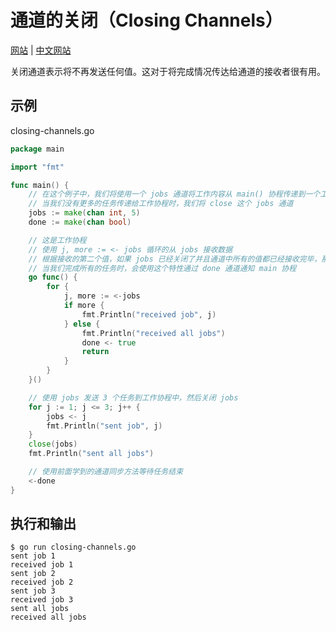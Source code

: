 # 通道的关闭（Closing Channels）

[网站](https://gobyexample.com/closing-channels) | [中文网站](https://gobyexample-cn.github.io/closing-channels)

关闭通道表示将不再发送任何值。这对于将完成情况传达给通道的接收者很有用。

## 示例

closing-channels.go

```go
package main

import "fmt"

func main() {
	// 在这个例子中，我们将使用一个 jobs 通道将工作内容从 main() 协程传递到一个工作协程中
	// 当我们没有更多的任务传递给工作协程时，我们将 close 这个 jobs 通道
	jobs := make(chan int, 5)
	done := make(chan bool)

	// 这是工作协程
	// 使用 j, more := <- jobs 循环的从 jobs 接收数据
	// 根据接收的第二个值，如果 jobs 已经关闭了并且通道中所有的值都已经接收完毕，那么 more 的值将是 false
	// 当我们完成所有的任务时，会使用这个特性通过 done 通道通知 main 协程
	go func() {
		for {
			j, more := <-jobs
			if more {
				fmt.Println("received job", j)
			} else {
				fmt.Println("received all jobs")
				done <- true
				return
			}
		}
	}()

	// 使用 jobs 发送 3 个任务到工作协程中，然后关闭 jobs
	for j := 1; j <= 3; j++ {
		jobs <- j
		fmt.Println("sent job", j)
	}
	close(jobs)
	fmt.Println("sent all jobs")

	// 使用前面学到的通道同步方法等待任务结束
	<-done
}
```

## 执行和输出

```
$ go run closing-channels.go
sent job 1
received job 1
sent job 2
received job 2
sent job 3
received job 3
sent all jobs
received all jobs
```
